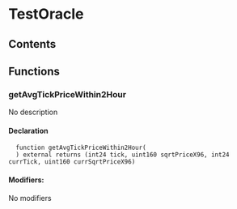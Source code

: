 # TestOracle





## Contents
<!-- START doctoc -->
<!-- END doctoc -->




## Functions

### getAvgTickPriceWithin2Hour
No description


#### Declaration
```solidity
  function getAvgTickPriceWithin2Hour(
  ) external returns (int24 tick, uint160 sqrtPriceX96, int24 currTick, uint160 currSqrtPriceX96)
```

#### Modifiers:
No modifiers





